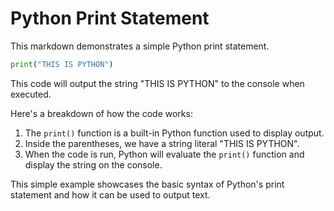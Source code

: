 # Python Print Statement #

This markdown demonstrates a simple Python print statement.

```python
print("THIS IS PYTHON")
```

This code will output the string "THIS IS PYTHON" to the console when executed.

Here's a breakdown of how the code works:

1. The `print()` function is a built-in Python function used to display output.
2. Inside the parentheses, we have a string literal "THIS IS PYTHON".
3. When the code is run, Python will evaluate the `print()` function and display the string on the console.

This simple example showcases the basic syntax of Python's print statement and how it can be used to output text.
